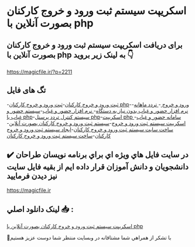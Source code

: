 # اسکریپت سیستم ثبت ورود و خروج کارکنان بصورت آنلاین با php

## برای دریافت اسکریپت سیستم ثبت ورود و خروج کارکنان بصورت آنلاین با php به لینک زیر بروید 👇

https://magicfile.ir/?p=2211

## تگ های فایل

-[ثبت ورود و خروج کارکنان](https://magicfile.ir/product/%d8%ab%d8%a8%d8%aa-%d9%88%d8%b1%d9%88%d8%af-%d9%88-%d8%ae%d8%b1%d9%88%d8%ac-%da%a9%d8%a7%d8%b1%da%a9%d9%86%d8%a7%d9%86-%d8%a8%d8%b5%d9%88%d8%b1%d8%aa-%d8%a2%d9%86%d9%84%d8%a7%db%8c%d9%86-%d8%a8%d8%a7-php/)-[ثبت ورود و خروج کارکنان php](https://magicfile.ir/product/%d8%ab%d8%a8%d8%aa-%d9%88%d8%b1%d9%88%d8%af-%d9%88-%d8%ae%d8%b1%d9%88%d8%ac-%da%a9%d8%a7%d8%b1%da%a9%d9%86%d8%a7%d9%86-%d8%a8%d8%b5%d9%88%d8%b1%d8%aa-%d8%a2%d9%86%d9%84%d8%a7%db%8c%d9%86-%d8%a8%d8%a7-php/)-[ورود و خروج ](https://magicfile.ir/product/%d8%ab%d8%a8%d8%aa-%d9%88%d8%b1%d9%88%d8%af-%d9%88-%d8%ae%d8%b1%d9%88%d8%ac-%da%a9%d8%a7%d8%b1%da%a9%d9%86%d8%a7%d9%86-%d8%a8%d8%b5%d9%88%d8%b1%d8%aa-%d8%a2%d9%86%d9%84%d8%a7%db%8c%d9%86-%d8%a8%d8%a7-php/)-[ تردد ماهانه](https://magicfile.ir/product/%d8%ab%d8%a8%d8%aa-%d9%88%d8%b1%d9%88%d8%af-%d9%88-%d8%ae%d8%b1%d9%88%d8%ac-%da%a9%d8%a7%d8%b1%da%a9%d9%86%d8%a7%d9%86-%d8%a8%d8%b5%d9%88%d8%b1%d8%aa-%d8%a2%d9%86%d9%84%d8%a7%db%8c%d9%86-%d8%a8%d8%a7-php/)-[ نرم افزار حضور و غیاب بدون نیاز به دستگاه](https://magicfile.ir/product/%d8%ab%d8%a8%d8%aa-%d9%88%d8%b1%d9%88%d8%af-%d9%88-%d8%ae%d8%b1%d9%88%d8%ac-%da%a9%d8%a7%d8%b1%da%a9%d9%86%d8%a7%d9%86-%d8%a8%d8%b5%d9%88%d8%b1%d8%aa-%d8%a2%d9%86%d9%84%d8%a7%db%8c%d9%86-%d8%a8%d8%a7-php/)-[ نرم افزار حضور و غیاب](https://magicfile.ir/product/%d8%ab%d8%a8%d8%aa-%d9%88%d8%b1%d9%88%d8%af-%d9%88-%d8%ae%d8%b1%d9%88%d8%ac-%da%a9%d8%a7%d8%b1%da%a9%d9%86%d8%a7%d9%86-%d8%a8%d8%b5%d9%88%d8%b1%d8%aa-%d8%a2%d9%86%d9%84%d8%a7%db%8c%d9%86-%d8%a8%d8%a7-php/)-[سیستم حضور و غیاب با php](https://magicfile.ir/product/%d8%ab%d8%a8%d8%aa-%d9%88%d8%b1%d9%88%d8%af-%d9%88-%d8%ae%d8%b1%d9%88%d8%ac-%da%a9%d8%a7%d8%b1%da%a9%d9%86%d8%a7%d9%86-%d8%a8%d8%b5%d9%88%d8%b1%d8%aa-%d8%a2%d9%86%d9%84%d8%a7%db%8c%d9%86-%d8%a8%d8%a7-php/)-[سیستم کنترل تردد پرسنل php](https://magicfile.ir/product/%d8%ab%d8%a8%d8%aa-%d9%88%d8%b1%d9%88%d8%af-%d9%88-%d8%ae%d8%b1%d9%88%d8%ac-%da%a9%d8%a7%d8%b1%da%a9%d9%86%d8%a7%d9%86-%d8%a8%d8%b5%d9%88%d8%b1%d8%aa-%d8%a2%d9%86%d9%84%d8%a7%db%8c%d9%86-%d8%a8%d8%a7-php/)-[اسکریپت php سامانه حضور و غیاب](https://magicfile.ir/product/%d8%ab%d8%a8%d8%aa-%d9%88%d8%b1%d9%88%d8%af-%d9%88-%d8%ae%d8%b1%d9%88%d8%ac-%da%a9%d8%a7%d8%b1%da%a9%d9%86%d8%a7%d9%86-%d8%a8%d8%b5%d9%88%d8%b1%d8%aa-%d8%a2%d9%86%d9%84%d8%a7%db%8c%d9%86-%d8%a8%d8%a7-php/)-[اسکریپت سیستم ثبت ورود و خروج](https://magicfile.ir/product/%d8%ab%d8%a8%d8%aa-%d9%88%d8%b1%d9%88%d8%af-%d9%88-%d8%ae%d8%b1%d9%88%d8%ac-%da%a9%d8%a7%d8%b1%da%a9%d9%86%d8%a7%d9%86-%d8%a8%d8%b5%d9%88%d8%b1%d8%aa-%d8%a2%d9%86%d9%84%d8%a7%db%8c%d9%86-%d8%a8%d8%a7-php/)-[سیستم ثبت ورود و خروج کارکنان بصورت آنلاین](https://magicfile.ir/product/%d8%ab%d8%a8%d8%aa-%d9%88%d8%b1%d9%88%d8%af-%d9%88-%d8%ae%d8%b1%d9%88%d8%ac-%da%a9%d8%a7%d8%b1%da%a9%d9%86%d8%a7%d9%86-%d8%a8%d8%b5%d9%88%d8%b1%d8%aa-%d8%a2%d9%86%d9%84%d8%a7%db%8c%d9%86-%d8%a8%d8%a7-php/)-[ساخت سایت سیستم ثبت ورود و خروج کارکنان](https://magicfile.ir/product/%d8%ab%d8%a8%d8%aa-%d9%88%d8%b1%d9%88%d8%af-%d9%88-%d8%ae%d8%b1%d9%88%d8%ac-%da%a9%d8%a7%d8%b1%da%a9%d9%86%d8%a7%d9%86-%d8%a8%d8%b5%d9%88%d8%b1%d8%aa-%d8%a2%d9%86%d9%84%d8%a7%db%8c%d9%86-%d8%a8%d8%a7-php/)-[ایجاد سیستم ثبت ورود و خروج کارکنان](https://magicfile.ir/product/%d8%ab%d8%a8%d8%aa-%d9%88%d8%b1%d9%88%d8%af-%d9%88-%d8%ae%d8%b1%d9%88%d8%ac-%da%a9%d8%a7%d8%b1%da%a9%d9%86%d8%a7%d9%86-%d8%a8%d8%b5%d9%88%d8%b1%d8%aa-%d8%a2%d9%86%d9%84%d8%a7%db%8c%d9%86-%d8%a8%d8%a7-php/)-[ساخت سیستم ثبت ورود و خروج کارکنان](https://magicfile.ir/product/%d8%ab%d8%a8%d8%aa-%d9%88%d8%b1%d9%88%d8%af-%d9%88-%d8%ae%d8%b1%d9%88%d8%ac-%da%a9%d8%a7%d8%b1%da%a9%d9%86%d8%a7%d9%86-%d8%a8%d8%b5%d9%88%d8%b1%d8%aa-%d8%a2%d9%86%d9%84%d8%a7%db%8c%d9%86-%d8%a8%d8%a7-php/)

## ✔️ در سايت فايل هاي ويژه اي براي برنامه نويسان طراحان دانشجويان و دانش آموزان قرار داده ايم از بقيه فايل سايت نيز ديدن فرماييد

https://magicfile.ir


## لينک دانلود اصلي 📥 :

[اسکریپت سیستم ثبت ورود و خروج کارکنان بصورت آنلاین با php](https://magicfile.ir/product/%d8%ab%d8%a8%d8%aa-%d9%88%d8%b1%d9%88%d8%af-%d9%88-%d8%ae%d8%b1%d9%88%d8%ac-%da%a9%d8%a7%d8%b1%da%a9%d9%86%d8%a7%d9%86-%d8%a8%d8%b5%d9%88%d8%b1%d8%aa-%d8%a2%d9%86%d9%84%d8%a7%db%8c%d9%86-%d8%a8%d8%a7-php/) 


🙏با تشکر از همراهي شما مشتاقانه در وبسایت منتظر شما دوست عزیز هستیم

